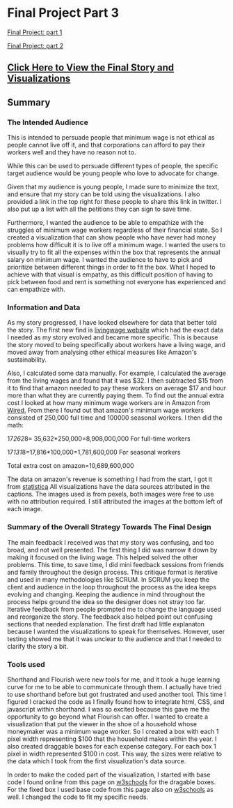 # Final Project Part 3
[Final Project: part 1](/final_project_ButhaynaAlMulla.md)


[Final Project: part 2](/finalProjectPart2.md)

## [Click Here to View the Final Story and Visualizations](https://preview.shorthand.com/QIrsaFU24OsPMEeC)

## Summary

### The Intended Audience
This is intended to persuade people that minimum wage is not ethical as people cannot live off it, and that corporations can afford to pay their workers well and they have no reason not to. 

While this can be used to persuade different types of people, the specific target audience would be young people who love to advocate for change. 

Given that my audience is young people, I made sure to minimize the text, and ensure that my story can be told using the visualizations. I also provided a link in the top right for these people to share this link in twitter. I also put up a list with all the petitions they can sign to save time. 

Furthermore, I wanted the audience to be able to empathize with the struggles of minimum wage workers regardless of their financial state. So I created a visualization that can show people who have never had money problems how difficult it is to live off a minimum wage. I wanted the users to visually try to fit all the expenses within the box that represents the annual salary on minimum wage. I wanted the audience to have to pick and prioritize between different things in order to fit the box. What I hoped to achieve with that visual is empathy, as this difficult position of having to pick between food and rent is something not everyone has experienced and can empathize with. 

### Information and Data
As my story progressed, I have looked elsewhere for data that better told the story. The first new find is [livingwage website](https://livingwage.mit.edu/counties/06071) which had the exact data I needed as my story evolved and became more specific. This is because the story moved to being specifically about workers have a living wage, and moved away from analysing other ethical measures like Amazon's sustainability. 

Also, I calculated some data manually. For example, I calculated the average from the living wages and found that it was $32. I then subtracted $15 from it to find that amazon needed to pay these workers on average $17 and hour more than what they are currently paying them. To find out the annual extra cost I looked at how many minimum wage workers are in Amazon from [Wired.](https://www.wired.com/story/why-amazon-really-raised-minimum-wage/) From there I found out that amazon's minimum wage workers consisted of 250,000 full time and 100000 seasonal workers. I then did the math:

17*262*8= 35,632*250,000=8,908,000,000 For full-time workers 

17*131*8=17,816*100,000=1,781,600,000 For seasonal workers

Total extra cost on amazon=10,689,600,000

The data on amazon's revenue is something I had from the start, I got it from [statistica](https://www.statista.com/statistics/273963/quarterly-revenue-of-amazoncom/)
All visualizations have the data sources attributed in the captions. 
The images used is from pexels, both images were free to use with no attribution required. I still attributed the images at the bottom left of each image. 

### Summary of the Overall Strategy Towards The Final Design
The main feedback I received was that my story was confusing, and too broad, and not well presented. The first thing I did was narrow it down by making it focused on the living wage. This helped solved the other problems. This time, to save time, I did mini feedback sessions from friends and family throughout the design process. This critique format is iterative and used in many methodologies like SCRUM. In SCRUM you keep the client and audience in the loop throughout the process as the idea keeps evolving and changing. Keeping the audience in mind throughout the process helps ground the idea so the designer does not stray too far. Iterative feedback from people prompted me to change the language used and reorganize the story. The feedback also helped point out confusing sections that needed explanation. The first draft had little explanaton because I wanted the visualizations to speak for themselves. However, user testing showed me that it was unclear to the audience and that I needed to clarify the story a bit.

### Tools used
Shorthand and Flourish were new tools for me, and it took a huge learning curve for me to be able to communicate through them. I actually have tried to use shorthand before but got frustrated and used another tool. This time I figured I cracked the code as I finally found how to integrate html, CSS, and javascript within shorthand. I was so excited because this gave me the opportunity to go beyond what Flourish can offer. I wanted to create a visualization that put the viewer in the shoe of a household whose moneymaker was a minimum wage worker. So I created a box with each 1 pixel width representing $100 that the household makes within the year. I also created draggable boxes for each expense category. For each box 1 pixel in width represented $100 in cost. This way, the sizes were relative to the data which I took from the first visualization's data source. 

In order to make the coded part of the visualization, I started with base code I found online from this page on [w3schools](https://www.w3schools.com/howto/howto_js_draggable.asp) for the dragable boxes. For the fixed box I used base code from this page also on [w3schools](https://www.w3schools.com/graphics/svg_rect.asp) as well. I changed the code to fit my specific needs. 




